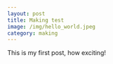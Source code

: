 ```yaml
---
layout: post
title: Making test
image: /img/hello_world.jpeg
category: making
---
```


This is my first post, how exciting!
